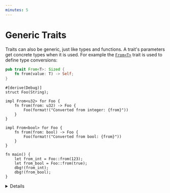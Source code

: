 ```yaml
---
minutes: 5
---
```


# Generic Traits

Traits can also be generic, just like types and functions. A trait's parameters
get concrete types when it is used. For example the [`From<T>`][from] trait is
used to define type conversions:

```rust
pub trait From<T>: Sized {
    fn from(value: T) -> Self;
}
```

```rust,editable
#[derive(Debug)]
struct Foo(String);

impl From<u32> for Foo {
    fn from(from: u32) -> Foo {
        Foo(format!("Converted from integer: {from}"))
    }
}

impl From<bool> for Foo {
    fn from(from: bool) -> Foo {
        Foo(format!("Converted from bool: {from}"))
    }
}

fn main() {
    let from_int = Foo::from(123);
    let from_bool = Foo::from(true);
    dbg!(from_int);
    dbg!(from_bool);
}
```

<details>

- The `From` trait will be covered later in the course, but its
  [definition in the `std` docs][from] is simple, and copied here for reference.

- Implementations of the trait do not need to cover all possible type
  parameters. Here, `Foo::from("hello")` would not compile because there is no
  `From<&str>` implementation for `Foo`.

- Generic traits take types as "input", while associated types are a kind of
  "output" type. A trait can have multiple implementations for different input
  types.

- In fact, Rust requires that at most one implementation of a trait match for
  any type T. Unlike some other languages, Rust has no heuristic for choosing
  the "most specific" match. There is work on adding this support, called
  [specialization](https://rust-lang.github.io/rfcs/1210-impl-specialization.html).

</details>

[from]: https://doc.rust-lang.org/std/convert/trait.From.html

